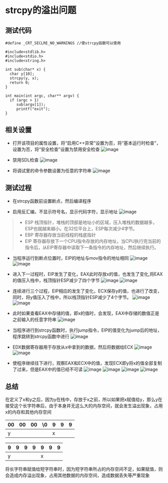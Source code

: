 # strcpy的溢出问题

## 测试代码

    #define _CRT_SECLRE_NO_WARNINGS //使strcpy函数可以使用

    #include<stdlib.h>
    #include<stdio.h>
    #include<string.h>

    int sub(char* x) {
      char y[10];
      strcpy(y, x);
      return 0;
    }

    int main(int argc, char** argv) { 
      if (argc > 1)
         sub(argv[1]);
         printf("exit");
    }

## 相关设置

* 打开该项目的属性设置，将“启用C++异常”设置为否，将“基本运行时检查”，设置为否，将“安全检查”设置为禁用安全检查
![image](./img1.png)

* 禁用SDL检查
![image](./img2.png)

* 将调试里的命令参数设置为任意的字符串
![image](./img4.png)

## 测试过程

* 在strcpy函数前设置断点，然后编译程序

* 启用反汇编，不显示符号名，显示代码字符，显示地址
![image](./img5.png)

>* ESP 栈顶指针，堆栈的顶部是地址小的区域，压入堆栈的数据越多，ESP也就越来越小。在32位平台上，ESP每次减少4字节。
>* EBP 寄存器存放当前线程的栈底指针
>* EIP 寄存器存放下一个CPU指令存放的内存地址，当CPU执行完当前的指令后，从EIP寄存器中读取下一条指令的内存地址，然后继续执行。

* 当程序运行到断点位置时，EIP的地址与mov指令的地址相同
![image](./img6.png)
![image](./img7.png)

* 进入下一过程时，EIP发生了变化，EAX此时存放x的值，也发生了变化,将EAX的值压入栈中，栈顶指针ESP减少了四个字节
![image](./img8.png)
![image](./img9.png)

* 连续进行三个过程，EIP相应的发生了变化，ECX保存y的值，也进行了改变，同时，将y值压入了栈中，所以栈顶指针ESP减少了4个字节。
![image](./img10.png)
![image](./img11.png)

* 此时如果查看EAX中存储的值，即x的值时，会发现，EAX中存储的数值正是之前输入的任意字符串
![image](./img12.png)

* 当程序进行到strcpy函数时，执行jump指令，EIP的值变化为jump后的地址，程序跳转到strcpy函数中进行
![image](./img13.png)

* EDX数据寄存器用于存放从x中拿到的数据，然后将数据给ECX
![image](./img14.png)
![image](./img15.png)

* 使程序继续往下进行，观察EAX和ECX中的值，发现ECX即y将x的值全部复制了过来，但是EAX中的值已经不可读
![image](./img16.png)
![image](./img17.png)
![image](./img18.png)
![image](./img19.png)

## 总结

在定义了x和y之后，因为y在栈中，存放于x之前，所以如果把x赋值给y，那么y在接受这个长字符串后，由于本身并无这么大的内存空间，就会发生溢出现象，占用x的内存和其他内存空间

00 | 00 | 00 | \0 | 9 | 9 | 9 |
-|-|-|-|-|-|-
y |  |  |  |x |

9 | 9 | 9 | 9 | 9 | 9 | 9 |
-|-|-|-|-|-|-
y |  |  |  |x |

将长字符串赋值给短字符串时，因为短字符串所占的内存空间不足，如果赋值，则会造成内存溢出现象，占用其他数据的内存空间，造成数据丢失等严重现象
